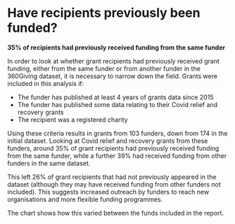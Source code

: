 # Have recipients previously been funded?

**35% of recipients had previously received funding from the same funder**

In order to look at whether grant recipients had previously received grant funding, either from the same funder or from another funder in the 360Giving dataset, it is necessary to narrow down the field. Grants were included in this analysis if:

- The funder has published at least 4 years of grants data since 2015
- The funder has published some data relating to their Covid relief and recovery grants
- The recipient was a registered charity

Using these criteria results in grants from 103 funders, down from 174 in the initial dataset. Looking at Covid relief and recovery grants from these funders, around 35% of grant recipients had previously received funding from the same funder, while a further 39% had received funding from other funders in the same dataset.

This left 26% of grant recipients that had not previously appeared in the dataset (although they may have received funding from other funders not included). This suggests increased outreach by funders to reach new organisations and more flexible funding programmes. 

The chart shows how this varied between the funds included in the report.

<div class="flourish-embed flourish-chart" data-src="visualisation/7924883"></div>
